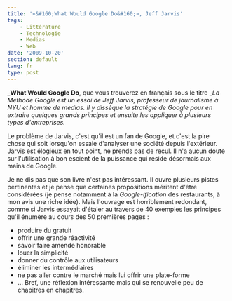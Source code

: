 ```yaml
---
title: '«&#160;What Would Google Do&#160;», Jeff Jarvis'
tags:
    - Littérature
    - Technologie
    - Medias
    - Web
date: '2009-10-20'
section: default
lang: fr
type: post
---
```


_**What Would Google Do**, que vous trouverez en français sous le titre __La Méthode Google est un essai de Jeff Jarvis, professeur de journalisme à NYU et homme de medias. Il y dissèque la stratégie de Google pour en extraire quelques grands principes et ensuite les appliquer à plusieurs types d'entreprises._

<!-- more -->

Le problème de Jarvis, c'est qu'il est un fan de Google, et c'est la pire chose qui soit lorsqu'on essaie d'analyser une société depuis l'extérieur. Jarvis est élogieux en tout point, ne prends pas de recul. Il n'a aucun doute sur l'utilisation à bon escient de la puissance qui réside désormais aux mains de Google.

Je ne dis pas que son livre n'est pas intéressant. Il ouvre plusieurs pistes pertinentes et je pense que certaines propositions méritent d'être considérées (je pense notamment à la _Google-ification_ des restaurants, à mon avis une riche idée). Mais l'ouvrage est horriblement redondant, comme si Jarvis essayait d'étaler au travers de 40 exemples les principes qu'il énumère au cours des 50 premières pages&nbsp;:

*   produire du gratuit
*   offrir une grande réactivité
*   savoir faire amende honorable
*   louer la simplicité
*   donner du contrôle aux utilisateurs
*   éliminer les intermédiaires
*   ne pas aller contre le marché mais lui offrir une plate-forme
*   …
Bref, une réflexion intéressante mais qui se renouvelle peu de chapitres en chapitres.